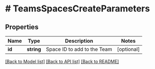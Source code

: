 # # TeamsSpacesCreateParameters

## Properties

Name | Type | Description | Notes
------------ | ------------- | ------------- | -------------
**id** | **string** | Space ID to add to the Team | [optional] 

[[Back to Model list]](../../README.md#documentation-for-models) [[Back to API list]](../../README.md#documentation-for-api-endpoints) [[Back to README]](../../README.md)



